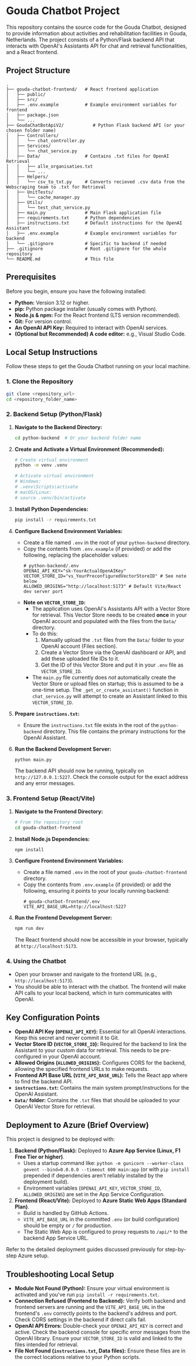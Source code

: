 # Gouda Chatbot Project

This repository contains the source code for the Gouda Chatbot, designed to provide information about activities and rehabilitation facilities in Gouda, Netherlands. The project consists of a Python/Flask backend API that interacts with OpenAI's Assistants API for chat and retrieval functionalities, and a React frontend.

## Project Structure

```
.
├── gouda-chatbot-frontend/   # React frontend application
│   ├── public/
│   ├── src/
│   ├── .env.example          # Example environment variables for frontend
│   ├── package.json
│   └── ...
├── GoudaChatBotApiV2/           # Python Flask backend API (or your chosen folder name)
│   ├── Controllers/
│   │   └── chat_controller.py
│   ├── Services/
│   │   └── chat_service.py
│   ├── Data/                 # Contains .txt files for OpenAI Retrieval
│   │   ├── alle_organisaties.txt
│   │   └── ...
│   ├── Helpers/
│   │   └── csv_to_txt.py     # Converts recieved .csv data from the Webscraping team to .txt for Retrieval
│   ├── UnitTests/
│   │   └── cache_manager.py
│   ├── Utils/
│   │   └── test_chat_service.py
│   ├── main.py               # Main Flask application file
│   ├── requirements.txt      # Python dependencies
│   ├── instructions.txt      # Default instructions for the OpenAI Assistant
│   ├── .env.example          # Example environment variables for backend
│   └── .gitignore            # Specific to backend if needed
├── .gitignore                # Root .gitignore for the whole repository
└── README.md                 # This file
```

## Prerequisites

Before you begin, ensure you have the following installed:

*   **Python:** Version 3.12 or higher.
*   **pip:** Python package installer (usually comes with Python).
*   **Node.js & npm:** For the React frontend (LTS version recommended).
*   **Git:** For version control.
*   **An OpenAI API Key:** Required to interact with OpenAI services.
*   **(Optional but Recommended) A code editor:** e.g., Visual Studio Code.

## Local Setup Instructions

Follow these steps to get the Gouda Chatbot running on your local machine.

### 1. Clone the Repository

```bash
git clone <repository_url>
cd <repository_folder_name>
```

### 2. Backend Setup (Python/Flask)

1.  **Navigate to the Backend Directory:**
    ```bash
    cd python-backend  # Or your backend folder name
    ```

2.  **Create and Activate a Virtual Environment (Recommended):**
    ```bash
    # Create virtual environment
    python -m venv .venv

    # Activate virtual environment
    # Windows:
    # .venv\Scripts\activate
    # macOS/Linux:
    # source .venv/bin/activate
    ```

3.  **Install Python Dependencies:**
    ```bash
    pip install -r requirements.txt
    ```

4.  **Configure Backend Environment Variables:**
    *   Create a file named `.env` in the root of your `python-backend` directory.
    *   Copy the contents from `.env.example` (if provided) or add the following, replacing the placeholder values:
        ```env
        # python-backend/.env
        OPENAI_API_KEY="sk-YourActualOpenAIKey"
        VECTOR_STORE_ID="vs_YourPreconfiguredVectorStoreID" # See note below
        ALLOWED_ORIGINS="http://localhost:5173" # Default Vite/React dev server port
        ```
    *   **Note on `VECTOR_STORE_ID`:**
        *   The application uses OpenAI's Assistants API with a Vector Store for retrieval. This Vector Store needs to be created **once** in your OpenAI account and populated with the files from the `Data/` directory.
        *   To do this:
            1.  Manually upload the `.txt` files from the `Data/` folder to your OpenAI account (Files section).
            2.  Create a Vector Store via the OpenAI dashboard or API, and add these uploaded file IDs to it.
            3.  Get the ID of this Vector Store and put it in your `.env` file as `VECTOR_STORE_ID`.
        *   The `main.py` file currently does *not* automatically create the Vector Store or upload files on startup; this is assumed to be a one-time setup. The `_get_or_create_assistant()` function in `chat_service.py` will attempt to create an Assistant linked to this `VECTOR_STORE_ID`.

5.  **Prepare `instructions.txt`:**
    *   Ensure the `instructions.txt` file exists in the root of the `python-backend` directory. This file contains the primary instructions for the OpenAI Assistant.

6.  **Run the Backend Development Server:**
    ```bash
    python main.py
    ```
    The backend API should now be running, typically on `http://127.0.0.1:5227`. Check the console output for the exact address and any error messages.

### 3. Frontend Setup (React/Vite)

1.  **Navigate to the Frontend Directory:**
    ```bash
    # From the repository root
    cd gouda-chatbot-frontend
    ```

2.  **Install Node.js Dependencies:**
    ```bash
    npm install
    ```

3.  **Configure Frontend Environment Variables:**
    *   Create a file named `.env` in the root of your `gouda-chatbot-frontend` directory.
    *   Copy the contents from `.env.example` (if provided) or add the following, ensuring it points to your locally running backend:
        ```env
        # gouda-chatbot-frontend/.env
        VITE_API_BASE_URL=http://localhost:5227
        ```

4.  **Run the Frontend Development Server:**
    ```bash
    npm run dev
    ```
    The React frontend should now be accessible in your browser, typically at `http://localhost:5173`.

### 4. Using the Chatbot

*   Open your browser and navigate to the frontend URL (e.g., `http://localhost:5173`).
*   You should be able to interact with the chatbot. The frontend will make API calls to your local backend, which in turn communicates with OpenAI.

## Key Configuration Points

*   **OpenAI API Key (`OPENAI_API_KEY`):** Essential for all OpenAI interactions. Keep this secret and never commit it to Git.
*   **Vector Store ID (`VECTOR_STORE_ID`):** Required for the backend to link the Assistant to your custom data for retrieval. This needs to be pre-configured in your OpenAI account.
*   **Allowed Origins (`ALLOWED_ORIGINS`):** Configures CORS for the backend, allowing the specified frontend URLs to make requests.
*   **Frontend API Base URL (`VITE_API_BASE_URL`):** Tells the React app where to find the backend API.
*   **`instructions.txt`:** Contains the main system prompt/instructions for the OpenAI Assistant.
*   **`Data/` folder:** Contains the `.txt` files that should be uploaded to your OpenAI Vector Store for retrieval.

## Deployment to Azure (Brief Overview)

This project is designed to be deployed with:

1.  **Backend (Python/Flask):** Deployed to **Azure App Service (Linux, F1 Free Tier or higher)**.
    *   Uses a startup command like: `python -m gunicorn --worker-class gevent --bind=0.0.0.0 --timeout 600 main:app` (or with `pip install` prepended if dependencies aren't reliably installed by the deployment build).
    *   Environment variables (`OPENAI_API_KEY`, `VECTOR_STORE_ID`, `ALLOWED_ORIGINS`) are set in the App Service Configuration.
2.  **Frontend (React/Vite):** Deployed to **Azure Static Web Apps (Standard Plan)**.
    *   Build is handled by GitHub Actions.
    *   `VITE_API_BASE_URL` in the committed `.env` (or build configuration) should be empty or `/` for production.
    *   The Static Web App is configured to proxy requests to `/api/*` to the backend App Service URL.

Refer to the detailed deployment guides discussed previously for step-by-step Azure setup.

## Troubleshooting Local Setup

*   **Module Not Found (Python):** Ensure your virtual environment is activated and you've run `pip install -r requirements.txt`.
*   **Connection Refused (Frontend to Backend):** Verify both backend and frontend servers are running and the `VITE_API_BASE_URL` in the frontend's `.env` correctly points to the backend's address and port. Check CORS settings in the backend if direct calls fail.
*   **OpenAI API Errors:** Double-check your `OPENAI_API_KEY` is correct and active. Check the backend console for specific error messages from the OpenAI library. Ensure your `VECTOR_STORE_ID` is valid and linked to the files intended for retrieval.
*   **File Not Found (`instructions.txt`, Data files):** Ensure these files are in the correct locations relative to your Python scripts.
